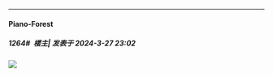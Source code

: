 ﻿
*****

####  Piano-Forest  
##### 1264#         楼主| 发表于 2024-3-27 23:02

<img src="https://p.sda1.dev/16/1bd8b68022db762b2acfe94a6a4f6613/20240327_230016.jpg" referrerpolicy="no-referrer">

